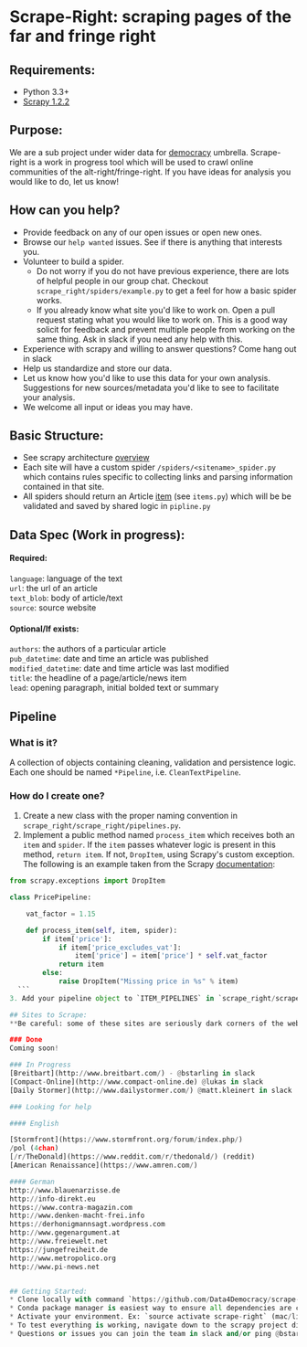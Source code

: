 # Scrape-Right: scraping pages of the far and fringe right  

## Requirements:  
- Python 3.3+  
- [Scrapy 1.2.2](https://doc.scrapy.org/en/1.2/index.html)

## Purpose:  
We are a sub project under wider data for [democracy](https://medium.com/data-for-democracy/origin-story-b740f14ca6ed#.ixjfjveq) umbrella. Scrape-right is a work in progress tool which will be used to crawl online communities of the alt-right/fringe-right. If you have ideas for analysis you would like to do, let us know!  

## How can you help?   
* Provide feedback on any of our open issues or open new ones.
* Browse our `help wanted` issues. See if there is anything that interests you.
* Volunteer to build a spider.
  * Do not worry if you do not have previous experience, there are lots of helpful people in our group chat. Checkout `scrape_right/spiders/example.py` to get a feel for how a basic spider works.
  * If you already know what site you'd like to work on. Open a pull request stating what you would like to work on. This is a good way solicit for feedback and prevent multiple people from working on the same thing. Ask in slack if you need any help with this.  
* Experience with scrapy and willing to answer questions? Come hang out in slack  
* Help us standardize and store our data.  
* Let us know how you'd like to use this data for your own analysis. Suggestions for new sources/metadata you'd like to see to facilitate your analysis.  
* We welcome all input or ideas you may have.  

## Basic Structure:  
* See scrapy architecture [overview](https://doc.scrapy.org/en/1.2/topics/architecture.html)
* Each site will have a custom spider `/spiders/<sitename>_spider.py` which contains rules specific to collecting links and parsing information contained in that site.
* All spiders should return an Article [item](https://doc.scrapy.org/en/1.2/topics/items.html) (see `items.py`) which will be be validated and saved by shared logic in `pipline.py`  

## Data Spec (Work in progress):  

#### Required:  
`language`: language of the text  
`url`: the url of an article  
`text_blob`: body of article/text  
`source`: source website  

#### Optional/If exists:  
`authors`: the authors of a particular article  
`pub_datetime`: date and time an article was published  
`modified_datetime`: date and time article was last modified  
`title`: the headline of a page/article/news item  
`lead`: opening paragraph, initial bolded text or summary  


## Pipeline

### What is it?
A collection of objects containing cleaning, validation and persistence logic. Each one should be named `*Pipeline`, i.e. `CleanTextPipeline`.

### How do I create one?
  1. Create a new class with the proper naming convention in `scrape_right/scrape_right/pipelines.py`.
  2. Implement a public method named `process_item` which receives both an `item` and `spider`. If the `item` passes whatever logic is present in this method, `return item`. If not, `DropItem`, using Scrapy's custom exception. The following is an example taken from the Scrapy [documentation](https://doc.scrapy.org/topics/item-pipeline.html):
  ```python
  from scrapy.exceptions import DropItem

  class PricePipeline:

      vat_factor = 1.15

      def process_item(self, item, spider):
          if item['price']:
              if item['price_excludes_vat']:
                  item['price'] = item['price'] * self.vat_factor
              return item
          else:
              raise DropItem("Missing price in %s" % item)
    ```
  3. Add your pipeline object to `ITEM_PIPELINES` in `scrape_right/scrape_right/settings.py`. The key should be the relative import path to your object, i.e. `scrape_right.pipelines.CleanTextPipeline`. The value should be an integer specifying the order that the pipeline should be run. (Pipeline A and Pipeline B with values 1 and 2 respectively implies: every item will first pass through Pipeline A then Pipeline B.)

## Sites to Scrape:  
**Be careful: some of these sites are seriously dark corners of the web. Hate groups, militia's, white nationalists, etc. Browse with care!**  

### Done  
Coming soon!  

### In Progress  
[Breitbart](http://www.breitbart.com/) - @bstarling in slack  
[Compact-Online](http://www.compact-online.de) @lukas in slack  
[Daily Stormer](http://www.dailystormer.com/) @matt.kleinert in slack  

### Looking for help  

#### English  

[Stormfront](https://www.stormfront.org/forum/index.php/)  
/pol (4chan)  
[/r/TheDonald](https://www.reddit.com/r/thedonald/) (reddit)  
[American Renaissance](https://www.amren.com/)

#### German
http://www.blauenarzisse.de  
http://info-direkt.eu  
https://www.contra-magazin.com  
http://www.denken-macht-frei.info  
https://derhonigmannsagt.wordpress.com  
http://www.gegenargument.at  
http://www.freiewelt.net  
https://jungefreiheit.de  
http://www.metropolico.org  
http://www.pi-news.net  


## Getting Started:  
* Clone locally with command `https://github.com/Data4Democracy/scrape-right.git`  
* Conda package manager is easiest way to ensure all dependencies are correctly installed. If you have [anaconda](https://www.continuum.io/downloads) installed on your machine run `conda env create -f environment.yml` from the main directory. Alternatively you can install dependencies via pip (see `requirements.txt`).
* Activate your environment. Ex: `source activate scrape-right` (mac/linux) or `activate scrape-right` (windows).  
* To test everything is working, navigate down to the scrapy project directory `cd scrape_right` and run `scrapy crawl example -o test.json` this will activate the example spider and should save a json file containing ten quotes inside the `scrape_right` directory.  
* Questions or issues you can join the team in slack and/or ping @bstarling.  

